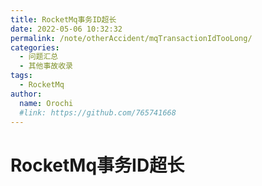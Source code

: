```yaml
---
title: RocketMq事务ID超长
date: 2022-05-06 10:32:32
permalink: /note/otherAccident/mqTransactionIdTooLong/
categories:
  - 问题汇总
  - 其他事故收录
tags:
  - RocketMq
author: 
  name: Orochi
  #link: https://github.com/765741668
---
```

# RocketMq事务ID超长
